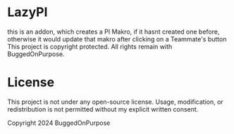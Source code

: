 


# LazyPI
this is an addon, which creates a PI Makro, if it hasnt created one before, otherwise it would update that makro after clicking on a Teammate's button
This project is copyright protected. All rights remain with BuggedOnPurpose.

# License
This project is not under any open-source license. Usage, modification, or redistribution is not permitted without my explicit written consent.

Copyright 2024 BuggedOnPurpose
